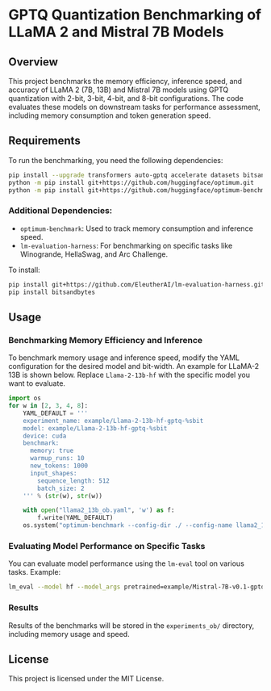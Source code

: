 
# GPTQ Quantization Benchmarking of LLaMA 2 and Mistral 7B Models

## Overview

This project benchmarks the memory efficiency, inference speed, and accuracy of LLaMA 2 (7B, 13B) and Mistral 7B models using GPTQ quantization with 2-bit, 3-bit, 4-bit, and 8-bit configurations. The code evaluates these models on downstream tasks for performance assessment, including memory consumption and token generation speed.

## Requirements

To run the benchmarking, you need the following dependencies:

```bash
pip install --upgrade transformers auto-gptq accelerate datasets bitsandbytes
python -m pip install git+https://github.com/huggingface/optimum.git
python -m pip install git+https://github.com/huggingface/optimum-benchmark.git
```

### Additional Dependencies:

- `optimum-benchmark`: Used to track memory consumption and inference speed.
- `lm-evaluation-harness`: For benchmarking on specific tasks like Winogrande, HellaSwag, and Arc Challenge.

To install:

```bash
pip install git+https://github.com/EleutherAI/lm-evaluation-harness.git
pip install bitsandbytes
```

## Usage

### Benchmarking Memory Efficiency and Inference

To benchmark memory usage and inference speed, modify the YAML configuration for the desired model and bit-width. An example for LLaMA-2 13B is shown below. Replace `Llama-2-13b-hf` with the specific model you want to evaluate.

```python
import os
for w in [2, 3, 4, 8]:
    YAML_DEFAULT = '''
    experiment_name: example/Llama-2-13b-hf-gptq-%sbit
    model: example/Llama-2-13b-hf-gptq-%sbit
    device: cuda
    benchmark:
      memory: true
      warmup_runs: 10
      new_tokens: 1000
      input_shapes:
        sequence_length: 512
        batch_size: 2
    ''' % (str(w), str(w))

    with open("llama2_13b_ob.yaml", 'w') as f:
        f.write(YAML_DEFAULT)
    os.system("optimum-benchmark --config-dir ./ --config-name llama2_13b_ob")
```

### Evaluating Model Performance on Specific Tasks

You can evaluate model performance using the `lm-eval` tool on various tasks. Example:

```bash
lm_eval --model hf --model_args pretrained=example/Mistral-7B-v0.1-gptq-4bit --tasks winogrande,hellaswag,arc_challenge --device cuda:0 --num_fewshot 5 --batch_size 2 --output_path ./eval_harness/Mistral-7B-v0.1-gptq-4bit
```

### Results

Results of the benchmarks will be stored in the `experiments_ob/` directory, including memory usage and speed.

## License

This project is licensed under the MIT License.
